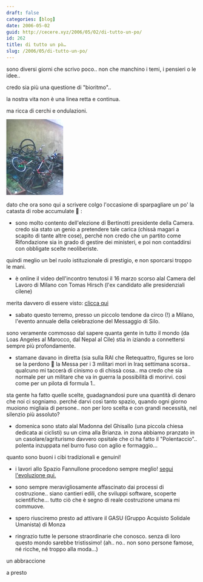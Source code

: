 ```yaml
---
draft: false
categories: [blog]
date: 2006-05-02
guid: http://cecere.xyz/2006/05/02/di-tutto-un-po/
id: 262
title: di tutto un pò…
slug: /2006/05/di-tutto-un-po/
---
```


sono diversi giorni che scrivo poco.. non che manchino i temi, i pensieri o le idee..
  
credo sia più una questione di "bioritmo"..
  
la nostra vita non è una linea retta e continua.
  
ma ricca di cerchi e ondulazioni.

![](../../../assets/img/post/2006/catasta.jpg)

dato che ora sono qui a scrivere colgo l'occasione di sparpagliare un po' la catasta di robe accumulate 🙂 :

- sono molto contento dell'elezione di Bertinotti presidente della Camera. credo sia stato un genio a pretendere tale carica (chissà magari a scapito di tante altre cose), perché non credo che un partito come Rifondazione sia in grado di gestire dei ministeri, e poi non contaddirsi con obbligate scelte neoliberiste.
  
quindi meglio un bel ruolo istituzionale di prestigio, e non sporcarsi troppo le mani.

- è online il video dell'incontro tenutosi il 16 marzo scorso alal Camera del Lavoro di Milano con Tomas Hirsch (l'ex candidato alle presidenziali cilene)
  
merita davvero di essere visto: <a href="http://www.humanisteurope.org/en/tomas-hirsch/tomy-mm/milan-incontro-pubblico/" target="_blank">clicca qui</a>

- sabato questo terremo, presso un piccolo tendone da circo (!) a Milano, l'evento annuale della celebrazione del Messaggio di Silo.
  
sono veramente commosso dal sapere quanta gente in tutto il mondo (da Loas Angeles al Marocco, dal Nepal al Cile) stia in iziando a connettersi sempre più profondamente.

- stamane davano in diretta (sia sulla RAI che Retequattro, figures se loro se la perdono 🙂 la Messa per i 3 militari mori in Iraq settimana scorsa.. qualcuno mi taccerà di cinismo o di chissà cosa.. ma credo che sia normale per un militare che va in guerra la possibilità di morirvi. così come per un pilota di formula 1..
  
sta gente ha fatto quelle scelte, guadagnandosi pure una quantità di denaro che noi ci sogniamo. perché darvi così tanto spazio, quando ogni giorno muoiono migliaia di persone.. non per loro scelta e con grandi necessità, nel silenzio più assoluto?

- domenica sono stato alal Madonna del Ghisallo (una piccola chiesa dedicata ai ciclisti) su un cima alla Brianza. in zona abbiamo pranzato in un casolare/agriturismo davvero opsitale che ci ha fatto il "Polentaccio".. polenta inzuppata nel burro fuso con aglio e formaggio…
  
quanto sono buoni i cibi tradizionali e genuini!

- i lavori allo Spazio Fannullone procedono sempre meglio! <a href="http://www.ilfannullone.it/foto/album/spennellamento_fannullone//thumbnails/" target="_blank">segui l'evoluzione qui.</a>

- sono sempre meravigliosamente affascinato dai processi di costruzione.. siano cantieri edili, che sviluppi software, scoperte scientifiche… tutto ciò che è segno di reale costruzione umana mi commuove.

- spero riusciremo presto ad attivare il GASU (Gruppo Acquisto Solidale Umanista) di Monza

- ringrazio tutte le persone straordinarie che conosco. senza di loro questo mondo sarebbe tristissimo! (ah.. no.. non sono persone famose, né ricche, né troppo alla moda…)

un abbraccione
  
a presto